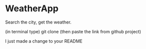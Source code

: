 # WeatherApp
Search the city, get the weather.


(in terminal type) git clone (then paste the link from github project)

I just made a change to your README